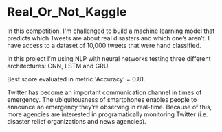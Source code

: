 # Real_Or_Not_Kaggle

In this competition, I'm challenged to build a machine learning model that predicts which Tweets are about real disasters and which one’s aren’t. I have access to a dataset of 10,000 tweets that were hand classified. 

In this project I'm using NLP with neural networks testing three different architectures: CNN, LSTM and GRU.  

Best score evaluated in metric 'Accuracy' = 0.81.

Twitter has become an important communication channel in times of emergency.
The ubiquitousness of smartphones enables people to announce an emergency they’re observing in real-time. Because of this, more agencies are interested in programatically monitoring Twitter (i.e. disaster relief organizations and news agencies).
